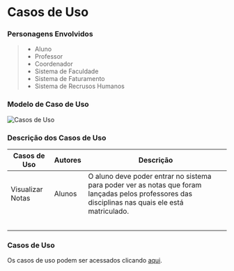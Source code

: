 # Casos de Uso

### Personagens Envolvidos
> - Aluno
> - Professor
> - Coordenador
> - Sistema de Faculdade
> - Sistema de Faturamento
> - Sistema de Recrusos Humanos

### Modelo de Caso de Uso
![Casos de Uso](https://github.com/artiumdominus/PS-2017-2-ES-Faculdade/tree/master/2.An%C3%A1lise/2.1.Modelo%20de%20Caso%20de%20Uso%20-%20MCU/casosDeUso.jpg)

### Descrição dos Casos de Uso
| **Casos de Uso** | **Autores** | **Descrição** |
|---|---|---|
| Visualizar Notas | Alunos | O aluno deve poder entrar no sistema para poder ver as notas que foram lançadas pelos professores das disciplinas nas quais ele está matriculado. |
|  |  |  |
|  |  |  |
|  |  |  |
|  |  |  |
|  |  |  |

### Casos de Uso
Os casos de uso podem ser acessados clicando [aqui](https://github.com/artiumdominus/PS-2017-2-ES-Faculdade/blob/master/1.Gest%C3%A3o/Tema%2001%20-%20Faculdade.docx).